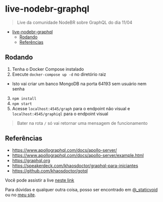 # live-nodebr-graphql

> Live da comunidade NodeBR sobre GraphQL do dia 11/04

<!-- TOC -->

- [live-nodebr-graphql](#live-nodebr-graphql)
  - [Rodando](#rodando)
  - [Referências](#referências)

<!-- /TOC -->

## Rodando

1. Tenha o Docker Compose instalado
2. Execute `docker-compose up -d` no diretório raiz
  - Isto vai criar um banco MongoDB na porta 64193 sem usuário nem senha
3. `npm install`
4. `npm start`
5. Acesse `localhost:4545/graph` para o endpoint não visual e `localhost:4545/graphiql` para o endpoint visual

> Bater na rota `/` só vai retornar uma mensagem de funcionamento

## Referências

- https://www.apollographql.com/docs/apollo-server/
- https://www.apollographql.com/docs/apollo-server/example.html
- https://graphql.org
- https://speakerdeck.com/khaosdoctor/graphql-para-iniciantes
- https://github.com/khaosdoctor/gotql

Você pode assistir a live [neste link](https://www.youtube.com/watch?v=GU2nu9u7qOA)

Para dúvidas e qualquer outra coisa, posso ser encontrado em [@_staticvoid](https://twitter.com/_staticvoid) ou no [meu site](https://lsantos.me).
